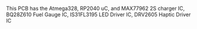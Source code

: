 
This PCB has the Atmega328, RP2040 uC, and MAX77962 2S charger IC, BQ28Z610 Fuel Gauge IC, IS31FL3195 LED Driver IC, DRV2605 Haptic Driver IC


